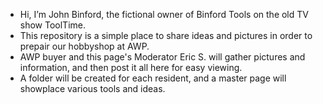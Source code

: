 - Hi, I’m John Binford, the fictional owner of Binford Tools on the old TV show ToolTime.
- This repository is a simple place to share ideas and pictures in order to prepair our hobbyshop at AWP.
- AWP buyer and this page's Moderator Eric S. will gather pictures and information, 
  and then post it all here for easy viewing.
- A folder will be created for each resident, and a master page will showplace various tools and ideas.

<!---
JohnBinford/JohnBinford is a ✨ special ✨ repository because its `README.md` (this file) appears on your GitHub profile.
You can click the Preview link to take a look at your changes.
--->
